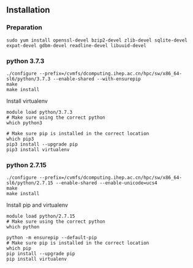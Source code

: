 ## Installation

### Preparation

```
sudo yum install openssl-devel bzip2-devel zlib-devel sqlite-devel expat-devel gdbm-devel readline-devel libuuid-devel
```

### python 3.7.3

```
./configure --prefix=/cvmfs/dcomputing.ihep.ac.cn/hpc/sw/x86_64-sl6/python/3.7.3 --enable-shared --with-ensurepip
make
make install
```

Install virtualenv

```
module load python/3.7.3
# Make sure using the correct python
which python3

# Make sure pip is installed in the correct location
which pip3
pip3 install --upgrade pip
pip3 install virtualenv
```

### python 2.7.15

```
./configure --prefix=/cvmfs/dcomputing.ihep.ac.cn/hpc/sw/x86_64-sl6/python/2.7.15 --enable-shared --enable-unicode=ucs4
make
make install
```

Install pip and virtualenv

```
module load python/2.7.15
# Make sure using the correct python
which python

python -m ensurepip --default-pip
# Make sure pip is installed in the correct location
which pip
pip install --upgrade pip
pip install virtualenv
```

